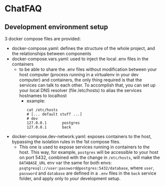 # ChatFAQ

## Development environment setup
3 docker compose files are provided:
- docker-compose.yaml: defines the structure of the whole project, and the relationships between components
- docker-compose.vars.yaml: used to inject the local .env files in the containers
  - to be able to share the .env files without modification between your host computer (process running in a virtualenv
    in your dev computer) and containers, the only thing required is that the services can talk to each other. To accomplish
    that, you can set up your local DNS resolver (file /etc/hosts) to alias the services hostnames to localhost
    - example:
        ```shell
        cat /etc/hosts
        # [... default stuff ...]
        # dev
        127.0.0.1       postgres
        127.0.0.1       back
        ```
- docker-compose.dev-network.yaml: exposes containers to the host, bypassing the isolation rules in the 1st compose files.
  - This one is used to expose services running in containers to the host. This way, for example, `postgres` will be
    accessible to your host on port 5432, combined with the change in `/etc/hosts`, will make the `DATABASE_URL` env var the same
    for both envs: `psqtgresql://user:password@postgres:5432/database`, where `user`, `password` and `database` are defined
    in a `.env` files in the `back` service folder, and apply only to *your* development setup.
